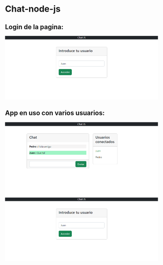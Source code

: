 # Chat-node-js
## Login de la pagina: 

![chat](./Media/login.png)

## App en uso con varios usuarios: 

![chat](./Media/app.png)
![chat](./Media/login.png)
